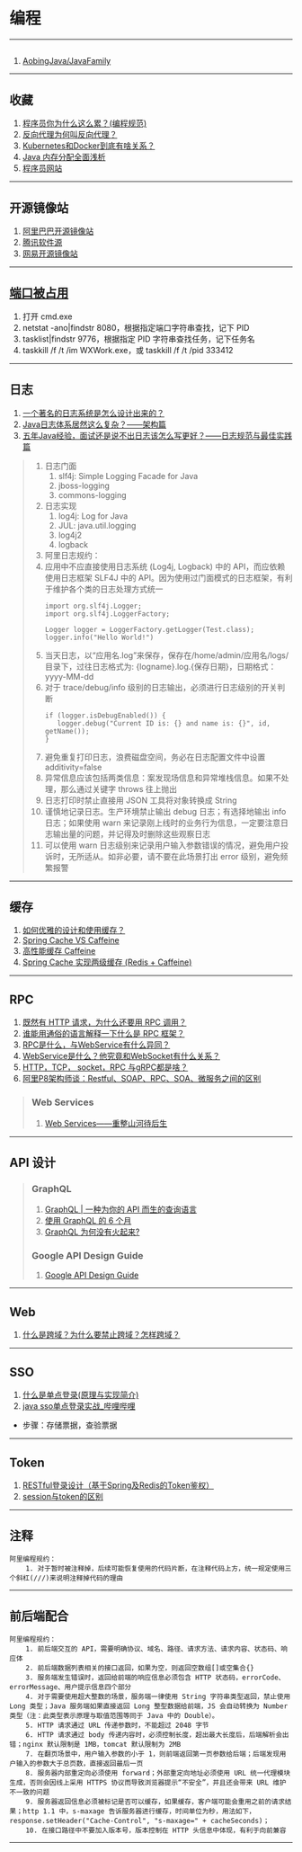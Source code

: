# 编程

---
## 
1. [AobingJava/JavaFamily](https://github.com/AobingJava/JavaFamily)
---
## 收藏
1. [程序员你为什么这么累？(编程规范)](https://zhuanlan.zhihu.com/p/28705206)
2. [反向代理为何叫反向代理？](https://www.zhihu.com/question/24723688)
3. [Kubernetes和Docker到底有啥关系？](https://zhuanlan.zhihu.com/p/87186261)
4. [Java 内存分配全面浅析](https://www.cnblogs.com/lixiaolun/p/4311775.html)
5. [程序员网站](https://www.zhihu.com/question/494519458/answer/2191335701)
---
## 开源镜像站
1. [阿里巴巴开源镜像站](https://developer.aliyun.com/mirror/)
2. [腾讯软件源](https://mirrors.cloud.tencent.com)
3. [网易开源镜像站](https://mirrors.163.com/)
---
## [端口被占用](https://jingyan.baidu.com/article/3c48dd34491d47e10be358b8.html)
1. 打开 cmd.exe
2. netstat -ano|findstr 8080，根据指定端口字符串查找，记下 PID
3. tasklist|findstr 9776，根据指定 PID 字符串查找任务，记下任务名
4. taskkill /f /t /im WXWork.exe，或 taskkill /f /t /pid 333412
---
## 日志
1. [一个著名的日志系统是怎么设计出来的？](https://mp.weixin.qq.com/s/XiCky-Z8-n4vqItJVHjDIg)
2. [Java日志体系居然这么复杂？——架构篇](https://zhuanlan.zhihu.com/p/101104008)
3. [五年Java经验，面试还是说不出日志该怎么写更好？——日志规范与最佳实践篇](https://zhuanlan.zhihu.com/p/101597639)
>1. 日志门面
>    1. slf4j: Simple Logging Facade for Java
>    2. jboss-logging
>    3. commons-logging
>2. 日志实现
>    1. log4j: Log for Java
>    2. JUL: java.util.logging
>    3. log4j2
>    4. logback
>3. 阿里日志规约：
>   1. 应用中不应直接使用日志系统 (Log4j, Logback) 中的 API，而应依赖使用日志框架 SLF4J 中的 API。因为使用过门面模式的日志框架，有利于维护各个类的日志处理方式统一
>       ```
>       import org.slf4j.Logger;
>       import org.slf4j.LoggerFactory;
>       
>       Logger logger = LoggerFactory.getLogger(Test.class);
>       logger.info("Hello World!")
>       ```
>   2. 当天日志，以“应用名.log”来保存，保存在/home/admin/应用名/logs/目录下，过往日志格式为: {logname}.log.{保存日期}，日期格式：yyyy-MM-dd
>   3. 对于 trace/debug/info 级别的日志输出，必须进行日志级别的开关判断
>       ```
>       if (logger.isDebugEnabled()) {
>          logger.debug("Current ID is: {} and name is: {}", id, getName());
>       }
>       ```
>   4. 避免重复打印日志，浪费磁盘空间，务必在日志配置文件中设置 additivity=false
>   5. 异常信息应该包括两类信息：案发现场信息和异常堆栈信息。如果不处理，那么通过关键字 throws 往上抛出
>   6. 日志打印时禁止直接用 JSON 工具将对象转换成 String
>   7. 谨慎地记录日志。生产环境禁止输出 debug 日志；有选择地输出 info 日志；如果使用 warn 来记录刚上线时的业务行为信息，一定要注意日志输出量的问题，并记得及时删除这些观察日志
>   8. 可以使用 warn 日志级别来记录用户输入参数错误的情况，避免用户投诉时，无所适从。如非必要，请不要在此场景打出 error 级别，避免频繁报警
---
## 缓存
1. [如何优雅的设计和使用缓存？](https://juejin.cn/post/6844903665845665805)
2. [Spring Cache VS Caffeine](https://www.cnblogs.com/Sinte-Beuve/p/12009885.html)
3. [高性能缓存 Caffeine](https://www.cnblogs.com/oopsguy/p/7731659.html)
4. [Spring Cache 实现两级缓存 (Redis + Caffeine)](https://my.oschina.net/dengfuwei/blog/1616221)
---
## RPC
1. [既然有 HTTP 请求，为什么还要用 RPC 调用？](https://www.zhihu.com/question/41609070/answer/1030913797)
2. [谁能用通俗的语言解释一下什么是 RPC 框架？](https://www.zhihu.com/question/25536695)
3. [RPC是什么，与WebService有什么异同？](https://zhuanlan.zhihu.com/p/97640202)
4. [WebService是什么？他究竟和WebSocket有什么关系？](https://cloud.tencent.com/developer/article/1405501)
5. [HTTP，TCP， socket，RPC 与gRPC都是啥？](https://www.jianshu.com/p/959030de7f1c)
6. [阿里P8架构师谈：Restful、SOAP、RPC、SOA、微服务之间的区别](https://youzhixueyuan.com/the-difference-between-restful-soap-rpc-soa-and-micro-service.html)
>### Web Services
>1. [Web Services——重整山河待后生](https://zhuanlan.zhihu.com/p/26252433)
---
## API 设计
>### GraphQL
>1. [GraphQL | 一种为你的 API 而生的查询语言](https://graphql.cn)
>2. [使用 GraphQL 的 6 个月](https://zhuanlan.zhihu.com/p/139226118)
>3. [GraphQL 为何没有火起来?](https://www.zhihu.com/question/38596306/answer/79714979)
>### Google API Design Guide
>1. [Google API Design Guide](https://www.bookstack.cn/read/API-design-guide/API-design-guide-README.md)
---
## Web
1. [什么是跨域？为什么要禁止跨域？怎样跨域？](https://blog.csdn.net/qq_28773159/article/details/104834167)
---
## SSO
1. [什么是单点登录(原理与实现简介) ](https://www.cnblogs.com/wcwnina/p/9946623.html)
2. [java sso单点登录实战_哔哩哔哩](https://www.bilibili.com/video/BV1hT4y157QF)
- 步骤：存储票据，查验票据
---
## Token
1. [RESTful登录设计（基于Spring及Redis的Token鉴权）](www.scienjus.com/restful-token-authorization/)
2. [session与token的区别](https://www.cnblogs.com/shijianchuzhenzhi/p/12317439.html)
---
## 注释
```
阿里编程规约：
    1. 对于暂时被注释掉，后续可能恢复使用的代码片断，在注释代码上方，统一规定使用三个斜杠(///)来说明注释掉代码的理由
```
---
## 前后端配合
```
阿里编程规约：
    1. 前后端交互的 API，需要明确协议、域名、路径、请求方法、请求内容、状态码、响应体
    2. 前后端数据列表相关的接口返回，如果为空，则返回空数组[]或空集合{}
    3. 服务端发生错误时，返回给前端的响应信息必须包含 HTTP 状态码，errorCode、errorMessage、用户提示信息四个部分   
    4. 对于需要使用超大整数的场景，服务端一律使用 String 字符串类型返回，禁止使用 Long 类型；Java 服务端如果直接返回 Long 整型数据给前端，JS 会自动转换为 Number 类型（注：此类型表示原理与取值范围等同于 Java 中的 Double）。
    5. HTTP 请求通过 URL 传递参数时，不能超过 2048 字节
    6. HTTP 请求通过 body 传递内容时，必须控制长度，超出最大长度后，后端解析会出错；nginx 默认限制是 1MB，tomcat 默认限制为 2MB
    7. 在翻页场景中，用户输入参数的小于 1，则前端返回第一页参数给后端；后端发现用户输入的参数大于总页数，直接返回最后一页
    8. 服务器内部重定向必须使用 forward；外部重定向地址必须使用 URL 统一代理模块生成，否则会因线上采用 HTTPS 协议而导致浏览器提示“不安全”，并且还会带来 URL 维护不一致的问题
    9. 服务器返回信息必须被标记是否可以缓存，如果缓存，客户端可能会重用之前的请求结果；http 1.1 中，s-maxage 告诉服务器进行缓存，时间单位为秒，用法如下，response.setHeader("Cache-Control", "s-maxage=" + cacheSeconds)；
    10. 在接口路径中不要加入版本号，版本控制在 HTTP 头信息中体现，有利于向前兼容
```
---